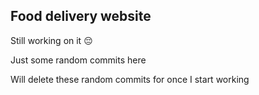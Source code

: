 ## Food delivery website 

Still working on it 😔 

Just some random commits here

Will delete these random commits for once I start working 
